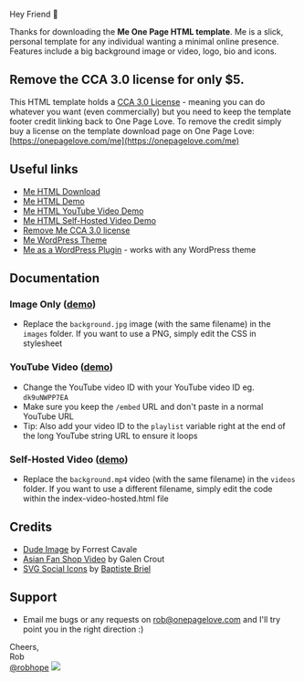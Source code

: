 Hey Friend 👋

Thanks for downloading the **Me One Page HTML template**. Me is a slick, personal template for any individual wanting a minimal online presence. Features include a big background image or video, logo, bio and icons.

## Remove the CCA 3.0 license for only $5.
This HTML template holds a [CCA 3.0 License](https://creativecommons.org/licenses/by/3.0/) - meaning you can do whatever you want (even commercially) but you need to keep the template footer credit linking back to One Page Love. To remove the credit simply buy a license on the template download page on One Page Love:
[https://onepagelove.com/me](https://onepagelove.com/me)

## Useful links
- [Me HTML Download](https://onepagetemplates.com/download/me-html)
- [Me HTML Demo](https://demos.onepagetemplates.com/html/me/)
- [Me HTML YouTube Video Demo](https://demos.onepagelove.com/html/me/index-youtube.html)
- [Me HTML Self-Hosted Video Demo](https://demos.onepagelove.com/html/me/index-video-hosted.html)
- [Remove Me CCA 3.0 license](https://onepagelove.com/me) 
- [Me WordPress Theme](https://onepagelove.com/fullsingle-me)
- [Me as a WordPress Plugin](https://onepagelove.com/go/fullsingle) - works with any WordPress theme

## Documentation

### Image Only ([demo](https://demos.onepagelove.com/html/me/))
- Replace the `background.jpg` image (with the same filename) in the `images` folder. If you want to use a PNG, simply edit the CSS in stylesheet

### YouTube Video ([demo](https://demos.onepagelove.com/html/me/index-youtube.html))
- Change the YouTube video ID with your YouTube video ID eg. `dk9uNWPP7EA`
- Make sure you keep the `/embed` URL and don't paste in a normal YouTube URL
- Tip: Also add your video ID to the `playlist` variable right at the end of the long YouTube string URL to ensure it loops

### Self-Hosted Video ([demo](https://demos.onepagelove.com/html/me/index-video-hosted.html))
- Replace the `background.mp4` video (with the same filename) in the `videos` folder. If you want to use a different filename, simply edit the code within the index-video-hosted.html file

## Credits
- [Dude Image](https://unsplash.com/photos/sok0YssrV5g) by Forrest Cavale
- [Asian Fan Shop Video](http://www.wedistill.io/videos/c0195-1-1) by Galen Crout
- [SVG Social Icons](http://svgicons.sparkk.fr/) by [Baptiste Briel](https://twitter.com/BaptisteBriel)

## Support
- Email me bugs or any requests on [rob@onepagelove.com](mailto:rob@onepagelove.com) and I'll try point you in the right direction :)

Cheers,  
Rob  
[@robhope](https://twitter.com/robhope)
<img src="http://img.shields.io/liberapay/patrons/delvvince.svg?logo=liberapay">
